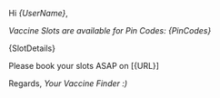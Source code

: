 Hi *{UserName}*,

_Vaccine Slots are available for Pin Codes: *{PinCodes}*_

{SlotDetails}


Please book your slots ASAP on [{URL}]


Regards,
*Your Vaccine Finder :)*